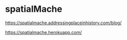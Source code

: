 # spatialMache

https://spatialmache.addressingplaceinhistory.com/blog/


https://spatialmache.herokuapp.com/

